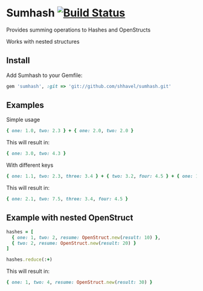 # Sumhash [![Build Status](https://api.travis-ci.org/shhavel/sumhash.svg?branch=master)](https://travis-ci.org/shhavel/sumhash)

Provides summing operations to Hashes and OpenStructs

Works with nested structures

## Install

Add Sumhash to your Gemfile:

```ruby
gem 'sumhash', :git => 'git://github.com/shhavel/sumhash.git'
```

## Examples

Simple usage

```ruby
{ one: 1.0, two: 2.3 } + { one: 2.0, two: 2.0 }

```

This will result in:

```ruby
{ one: 3.0, two: 4.3 }
```


With different keys

```ruby
{ one: 1.1, two: 2.3, three: 3.4 } + { two: 3.2, four: 4.5 } + { one: 1.0, two: 2.0 }
```

This will result in:

```ruby
{ one: 2.1, two: 7.5, three: 3.4, four: 4.5 }
```

## Example with nested OpenStruct

```ruby
hashes = [
  { one: 1, two: 2, resume: OpenStruct.new(result: 10) },
  { two: 2, resume: OpenStruct.new(result: 20) }
]

hashes.reduce(:+)
```

This will result in:

```ruby
{ one: 1, two: 4, resume: OpenStruct.new(result: 30) }
```
